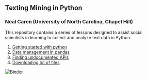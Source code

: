 ## Texting Mining in Python
### Neal Caren (University of North Carolina, Chapel Hill)

This repository contains a series of lessons designed to assist social scientists in learning to collect and analyze text data in Python.


1. [Getting started with python](https://github.com/nealcaren/Lessons/blob/master/Notebooks/Getting%20Starting%20with%20Python.ipynb)
2. [Data management in pandas](https://github.com/nealcaren/Lessons/blob/master/Notebooks/Data%20management%20in%20pandas.ipynb)
3. [Finding undocumented APIs](https://github.com/nealcaren/Lessons/blob/master/Notebooks/Undocument%20APIs.ipynb)
4. [Downloading lot of files](https://github.com/nealcaren/Lessons/blob/master/Notebooks/Downloading.ipynb)


[![Binder](https://mybinder.org/badge_logo.svg)](https://mybinder.org/v2/gh/nealcaren/Lessons/master)
